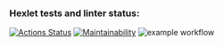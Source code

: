### Hexlet tests and linter status:
[![Actions Status](https://github.com/meshura/python-project-lvl1/workflows/hexlet-check/badge.svg)](https://github.com/meshura/python-project-lvl1/actions)
[![Maintainability](https://api.codeclimate.com/v1/badges/a99a88d28ad37a79dbf6/maintainability)](https://codeclimate.com/github/codeclimate/codeclimate/maintainability)
![example workflow](https://github.com/meshura/python-project-lvl1/workflows/main.yml/badge.svg)